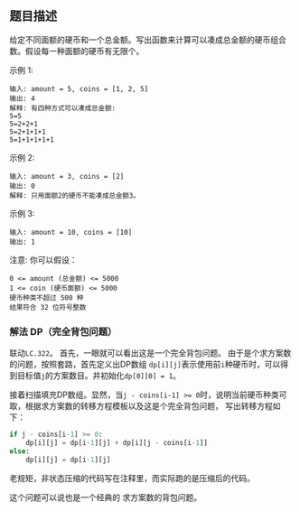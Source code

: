 ## 题目描述
给定不同面额的硬币和一个总金额。写出函数来计算可以凑成总金额的硬币组合数。假设每一种面额的硬币有无限个。 

示例 1:
```
输入: amount = 5, coins = [1, 2, 5]
输出: 4
解释: 有四种方式可以凑成总金额:
5=5
5=2+2+1
5=2+1+1+1
5=1+1+1+1+1
```
示例 2:
```
输入: amount = 3, coins = [2]
输出: 0
解释: 只用面额2的硬币不能凑成总金额3。
```
示例 3:
```
输入: amount = 10, coins = [10] 
输出: 1
```

注意:
你可以假设：
```
0 <= amount (总金额) <= 5000
1 <= coin (硬币面额) <= 5000
硬币种类不超过 500 种
结果符合 32 位符号整数
```

### 解法 DP（完全背包问题）
联动`LC.322`。
首先，一眼就可以看出这是一个完全背包问题。
由于是个求方案数的问题，按照套路，首先定义出DP数组
`dp[i][j]`表示使用前`i`种硬币时，可以得到目标值`j`的方案数目。并初始化`dp[0][0] = 1`。

接着扫描填充DP数组。显然，当`j - coins[i-1] >= 0`时，说明当前硬币种类可取，根据求方案数的转移方程模板以及这是个完全背包问题，
写出转移方程如下：
```python
if j - coins[i-1] >= 0:
    dp[i][j] = dp[i-1][j] + dp[i][j - coins[i-1]]
else:
    dp[i][j] = dp[i-1][j]
```
老规矩，非状态压缩的代码写在注释里，而实际跑的是压缩后的代码。

这个问题可以说也是一个经典的 求方案数的背包问题。